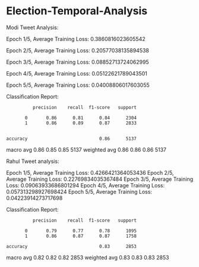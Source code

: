 # Election-Temporal-Analysis

Modi Tweet Analysis: 

Epoch 1/5, Average Training Loss: 0.3860816023605542

Epoch 2/5, Average Training Loss: 0.20577038135894538

Epoch 3/5, Average Training Loss: 0.08852713724062995

Epoch 4/5, Average Training Loss: 0.05122621789043501

Epoch 5/5, Average Training Loss: 0.04008806017603055

Classification Report:


              precision    recall  f1-score   support

           0       0.86      0.81      0.84      2304
           1       0.86      0.89      0.87      2833
           

    accuracy                           0.86      5137
    
   macro avg       0.86      0.85      0.85      5137
weighted avg       0.86      0.86      0.86      5137

Rahul Tweet analysis: 


Epoch 1/5, Average Training Loss: 0.4266421364053436
Epoch 2/5, Average Training Loss: 0.22769834035367484
Epoch 3/5, Average Training Loss: 0.09063933686801294
Epoch 4/5, Average Training Loss: 0.057313298927698424
Epoch 5/5, Average Training Loss: 0.04223914273717698


Classification Report:

              precision    recall  f1-score   support

           0       0.79      0.77      0.78      1095
           1       0.86      0.87      0.87      1758

    accuracy                           0.83      2853
    
   macro avg       0.82      0.82      0.82      2853
weighted avg       0.83      0.83      0.83      2853

